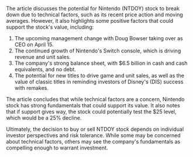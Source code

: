 The article discusses the potential for Nintendo (NTDOY) stock to break down due to technical factors, such as its recent price action and moving averages. However, it also highlights some positive factors that could support the stock's value, including:

1. The upcoming management change with Doug Bowser taking over as CEO on April 15.
2. The continued growth of Nintendo's Switch console, which is driving revenue and unit sales.
3. The company's strong balance sheet, with $6.5 billion in cash and cash equivalents, and no debt.
4. The potential for new titles to drive game and unit sales, as well as the value of classic titles in reminding investors of Disney's (DIS) success with remakes.

The article concludes that while technical factors are a concern, Nintendo stock has strong fundamentals that could support its value. It also notes that if support gives way, the stock could potentially test the $25 level, which would be a 25% decline.

Ultimately, the decision to buy or sell NTDOY stock depends on individual investor perspectives and risk tolerance. While some may be concerned about technical factors, others may see the company's fundamentals as compelling enough to warrant investment.
